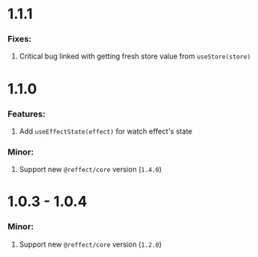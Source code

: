 # 1.1.1

### Fixes:

1. Critical bug linked with getting fresh store value from `useStore(store)`

# 1.1.0

### Features:

1. Add `useEffectState(effect)` for watch effect's state

### Minor:

1. Support new `@reffect/core` version (`1.4.0`)

# 1.0.3 - 1.0.4

### Minor:

1. Support new `@reffect/core` version (`1.2.0`)
